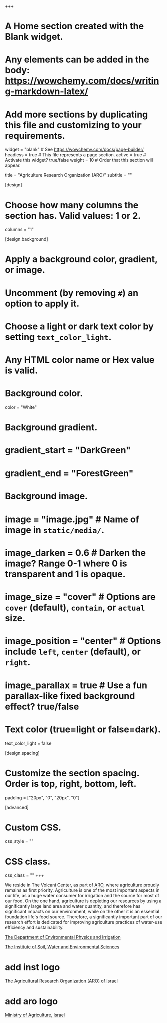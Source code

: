 +++
# A Home section created with the Blank widget.
# Any elements can be added in the body: https://wowchemy.com/docs/writing-markdown-latex/
# Add more sections by duplicating this file and customizing to your requirements.

widget = "blank"  # See https://wowchemy.com/docs/page-builder/
headless = true  # This file represents a page section.
active = true  # Activate this widget? true/false
weight = 10  # Order that this section will appear.

title = "Agriculture Research Organization (ARO)"
subtitle = ""

[design]
  # Choose how many columns the section has. Valid values: 1 or 2.
  columns = "1"

[design.background]
  # Apply a background color, gradient, or image.
  #   Uncomment (by removing `#`) an option to apply it.
  #   Choose a light or dark text color by setting `text_color_light`.
  #   Any HTML color name or Hex value is valid.

  # Background color.
  color = "White"
  
  # Background gradient.
  # gradient_start = "DarkGreen"
  # gradient_end = "ForestGreen"
  
  # Background image.
  # image = "image.jpg"  # Name of image in `static/media/`.
  # image_darken = 0.6  # Darken the image? Range 0-1 where 0 is transparent and 1 is opaque.
  # image_size = "cover"  #  Options are `cover` (default), `contain`, or `actual` size.
  # image_position = "center"  # Options include `left`, `center` (default), or `right`.
  # image_parallax = true  # Use a fun parallax-like fixed background effect? true/false
  
  # Text color (true=light or false=dark).
  text_color_light = false

[design.spacing]
  # Customize the section spacing. Order is top, right, bottom, left.
  padding = ["20px", "0", "20px", "0"]

[advanced]
 # Custom CSS. 
 css_style = ""
 
 # CSS class.
 css_class = ""
+++

We reside in The Volcani Center, as part of [ARO](https://www.agri.gov.il), where agriculture proudly remains as first priority. Agriculture is one of the most important aspects in our life, as a huge water consumer for irrigation and the source for most of our food. On the one hand, agriculture is depleting our resources by using a significantly large land area and water quantity, and therefore has significant impacts on our environment, while on the other it is an essential foundation life's food source. Therefore, a significantly important part of our research effort is dedicated for improving agriculture practices of water-use efficiency and sustainability.

[The Department of Environmental Physics and Irrigation](https://www.agri.gov.il/en/departments/16.aspx)

[The Institute of Soil, Water and Environmental Sciences](https://www.agri.gov.il/en/units/institutes/6.aspx)
 # add inst logo
[The Agricultural Research Organization (ARO) of Israel](https://www.agri.gov.il)
 # add aro logo
[Ministry of Agriculture, Israel](https://www.moag.gov.il/en/Pages/default.aspx)

